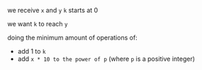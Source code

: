 we receive `x` and `y`
`k` starts at 0

we want `k` to reach `y`

doing the minimum amount of operations of:

- add 1 to `k`
- add `x * 10 to the power of p` (where `p` is a positive integer)

